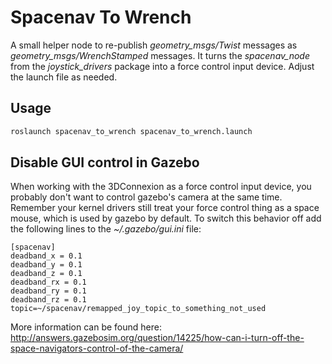 # Spacenav To Wrench
A small helper node to re-publish *geometry_msgs/Twist* messages
as *geometry_msgs/WrenchStamped* messages.
It turns the *spacenav_node* from the *joystick_drivers* package into a force control input device.
Adjust the launch file as needed.

## Usage
```bash
roslaunch spacenav_to_wrench spacenav_to_wrench.launch
```
## Disable GUI control in Gazebo
When working with the 3DConnexion as a force control input device, you probably don't want to control gazebo's camera at the same time. Remember your kernel drivers still treat your force control thing as a space mouse, which is used by gazebo by default. To switch this behavior off add the following lines to the *~/.gazebo/gui.ini* file:
```
[spacenav]
deadband_x = 0.1
deadband_y = 0.1
deadband_z = 0.1
deadband_rx = 0.1
deadband_ry = 0.1
deadband_rz = 0.1
topic=~/spacenav/remapped_joy_topic_to_something_not_used
```
More information can be found here:
  http://answers.gazebosim.org/question/14225/how-can-i-turn-off-the-space-navigators-control-of-the-camera/
